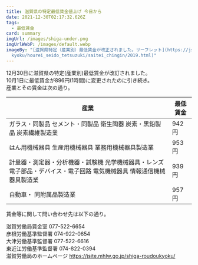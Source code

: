 ```yaml
---
title: 滋賀県の特定最低賃金値上げ 今日から
date: 2021-12-30T02:17:32.626Z
tags:
  - 最低賃金
card: summary
imgUrl: /images/shiga-under.png
imgUrlWebP: /images/default.webp
imageBy: "[滋賀県特定（産業別）最低賃金が改正されました。リーフレット](https://jsite.mhlw.go.jp/shiga-roudou\
  kyoku/hourei_seido_tetsuzuki/saitei_chingin/2019.html)"
---
```

12月30日に滋賀県の特定(産業別)最低賃金が改訂されました。  
10月1日に最低賃金が896円(1時間)に変更されたのに引き続き。  
産業とその賃金は次の通り。

|産業|最低賃金|
|---|---|
|ガラス・同製品  セメント・同製品  衛生陶器  炭素・黒鉛製品  炭素繊維製造業|942円|
|はん用機械器具  生産用機械器具  業務用機械器具製造業|953円|
|計量器・測定器・分析機器・試験機  光学機械器具・レンズ  電子部品・デバイス・電子回路  電気機械器具  情報通信機械器具製造業|939円|
|自動車・ 同附属品製造業|957円|

賃金等に関して問い合わせ先は以下の通り。

滋賀労働局賃金室 077-522-6654  
彦根労働基準監督署 074-922-0654  
大津労働基準監督署 077-522-6616  
東近江労働基準監督署 074-822-0394  
滋賀労働局のホームページ https://jsite.mhlw.go.jp/shiga-roudoukyoku/
